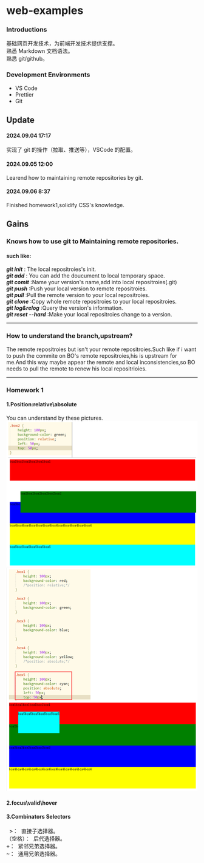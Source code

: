 # web-examples

### Introductions

基础网页开发技术，为前端开发技术提供支撑。  
熟悉 Markdown 文档语法。  
熟悉 git/github。

### Development Environments

- VS Code
- Prettier
- Git

## Update

#### 2024.09.04 17:17

实现了 git 的操作（拉取、推送等），VSCode 的配置。

#### 2024.09.05 12:00

Learend how to maintaining remote repositories by git.

#### 2024.09.06 8:37

Finished homework1,solidify CSS's knowledge.

## Gains

### Knows how to use git to Maintaining remote repositories.

#### such like:

**_git init_** : The local repositroies's init.<br>
**_git add_** : You can add the doucument to local temporary space.
<br>
**_git comit_** :Name your version's name,add into local repositroies(.git)
<br>
**_git push_** :Push your local version to remote repositroies.
<br>
**_git pull_** :Pull the remote version to your local repositroies.
<br>
**_git clone_** :Copy whole remote repositroies to your local repositroies.
<br>
**_git log&relog_** :Query the version's information.
<br>
**_git reset --hard_** :Make your local repositroies change to a version.
<br>

<hr>

### How to understand the branch,upstream?

The remote repositroies but isn't your remote repositroies.Such like if i want to push the commite on BO's remote repositroies,his is upstream for me.And this way maybe appear the remote and local inconsistencies,so BO needs to pull the remote to renew his local repositrioies.

<hr>

### Homework 1

#### 1.Position:relative\absolute

You can understand by these pictures.
![alt text](image.png)![alt text](image-1.png)

#### 2.focus\valid\hover

#### 3.Combinators Selectors

<pre>
 >： 直接子选择器。
（空格）： 后代选择器。
+： 紧邻兄弟选择器。
~： 通用兄弟选择器。
</pre>
